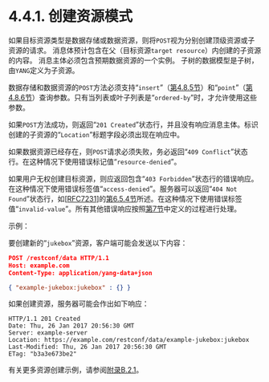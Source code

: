 # 4.4.1. 创建资源模式

如果目标资源类型是数据存储或数据资源，则将`POST`视为分别创建顶级资源或子资源的请求。 消息体预计包含在父（目标资源`target resource`）内创建的子资源的内容。 消息主体必须包含预期数据资源的一个实例。 子树的数据模型是子树，由`YANG`定义为子资源。

数据存储和数据资源的`POST`方法必须支持“`insert`”（[第4.8.5节](4.8.5.md)）和“`point`”（[第4.8.6节](4.8.6.md)）查询参数。只有当列表或叶子列表是“`ordered-by`”时，才允许使用这些参数。

如果`POST`方法成功，则返回“`201 Created`”状态行，并且没有响应消息主体。标识创建的子资源的“`Location`”标题字段必须出现在响应中。

如果数据资源已经存在，则`POST`请求必须失败，务必返回“`409 Conflict`”状态行。在这种情况下使用错误标记值“`resource-denied`”。

如果用户无权创建目标资源，则应返回包含“`403 Forbidden`”状态行的错误响应。在这种情况下使用错误标签值“`access-denied`”。服务器可以返回“`404 Not Found`”状态行，如[[RFC7231](https://tools.ietf.org/html/rfc7231)]的[第6.5.4节](https://tools.ietf.org/html/rfc7231#section-6.5.4)所述。在这种情况下使用错误标签值“`invalid-value`”。所有其他错误响应按照[第7节](../section-7/README.md)中定义的过程进行处理。

示例：

要创建新的“`jukebox`”资源，客户端可能会发送以下内容：

```JSON
POST /restconf/data HTTP/1.1
Host: example.com
Content-Type: application/yang-data+json

{ "example-jukebox:jukebox" : {} }
```

如果创建资源，服务器可能会作出如下响应：

```
HTTP/1.1 201 Created
Date: Thu, 26 Jan 2017 20:56:30 GMT
Server: example-server
Location: https://example.com/restconf/data/example-jukebox:jukebox
Last-Modified: Thu, 26 Jan 2017 20:56:30 GMT
ETag: "b3a3e673be2"
```

有关更多资源创建示例，请参阅[附录B.2.1](appendix-b/b.2.1.md)。
